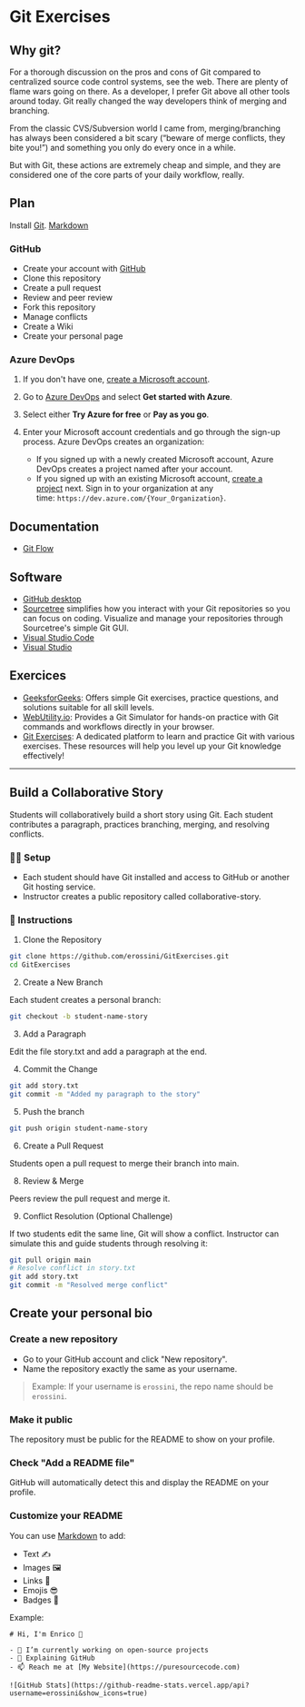 # Git Exercises

## Why git?

For a thorough discussion on the pros and cons of Git compared to centralized source code control systems, see the web. There are plenty of flame wars going on there. As a developer, I prefer Git above all other tools around today. Git really changed the way developers think of merging and branching.

From the classic CVS/Subversion world I came from, merging/branching has always been considered a bit scary (“beware of merge conflicts, they bite you!”) and something you only do every once in a while.

But with Git, these actions are extremely cheap and simple, and they are considered one of the core parts of your daily workflow, really.

## Plan

Install [Git](https://git-scm.com/install/).
[Markdown](https://www.markdownguide.org/basic-syntax/)

### GitHub

- Create your account with [GitHub](https://github.com/)
- Clone this repository
- Create a pull request
- Review and peer review
- Fork this repository
- Manage conflicts
- Create a Wiki
- Create your personal page

### Azure DevOps

1.  If you don't have one, [create a Microsoft account](https://azure.microsoft.com/services/devops/).
    
2.  Go to [Azure DevOps](https://azure.microsoft.com/services/devops/) and select **Get started with Azure**.
    
3.  Select either **Try Azure for free** or **Pay as you go**.
    
4.  Enter your Microsoft account credentials and go through the sign-up process.
    Azure DevOps creates an organization:
    *   If you signed up with a newly created Microsoft account, Azure DevOps creates a project named after your account.
    *   If you signed up with an existing Microsoft account, [create a project](https://learn.microsoft.com/en-us/azure/devops/organizations/projects/create-project?view=azure-devops) next.
    Sign in to your organization at any time: `https://dev.azure.com/{Your_Organization}`.

## Documentation

- [Git Flow](https://puresourcecode.com/tools/a-successful-git-branching-model/)

## Software

- [GitHub desktop](https://desktop.github.com/download/)
- [Sourcetree](https://www.sourcetreeapp.com/) simplifies how you interact with your Git repositories so you can focus on coding. Visualize and manage your repositories through Sourcetree's simple Git GUI.
- [Visual Studio Code](https://apps.microsoft.com/detail/xp9khm4bk9fz7q?launch=true&mode=full&hl=en-gb&gl=gb&ocid=bingwebsearch)
- [Visual Studio](https://visualstudio.microsoft.com/downloads/)

## Exercices

- [GeeksforGeeks](https://www.geeksforgeeks.org/git/git-exercise/): Offers simple Git exercises, practice questions, and solutions suitable for all skill levels. 
- [WebUtility.io](https://webutility.io/git-simulator-online): Provides a Git Simulator for hands-on practice with Git commands and workflows directly in your browser.
- [Git Exercises](https://gitexercises.fracz.com/): A dedicated platform to learn and practice Git with various exercises. These resources will help you level up your Git knowledge effectively!

---

## Build a Collaborative Story

Students will collaboratively build a short story using Git. Each student contributes a paragraph, practices branching, merging, and resolving conflicts.

### 🧑‍🏫 Setup

- Each student should have Git installed and access to GitHub or another Git hosting service.
- Instructor creates a public repository called collaborative-story.

### 📝 Instructions

1. Clone the Repository

```bash
git clone https://github.com/erossini/GitExercises.git
cd GitExercises
```

2. Create a New Branch

Each student creates a personal branch:

```bash
git checkout -b student-name-story
```

3. Add a Paragraph

Edit the file story.txt and add a paragraph at the end.

4. Commit the Change

```bash
git add story.txt
git commit -m "Added my paragraph to the story"
```

5. Push the branch

```bash
git push origin student-name-story
```

6. Create a Pull Request

Students open a pull request to merge their branch into main.

8. Review & Merge

Peers review the pull request and merge it.

9. Conflict Resolution (Optional Challenge)

If two students edit the same line, Git will show a conflict. Instructor can simulate this and guide students through resolving it:

```bash
git pull origin main
# Resolve conflict in story.txt
git add story.txt
git commit -m "Resolved merge conflict"
```

## Create your personal bio

### Create a new repository

- Go to your GitHub account and click "New repository".
- Name the repository exactly the same as your username.

> Example: If your username is `erossini`, the repo name should be `erossini`.

### Make it public

The repository must be public for the README to show on your profile.

### Check "Add a README file"

GitHub will automatically detect this and display the README on your profile.

### Customize your README

You can use [Markdown](https://www.markdownguide.org/cheat-sheet/) to add:

- Text ✍️
- Images 🖼️
- Links 🔗
- Emojis 😎
- Badges 🚀

Example:

    # Hi, I'm Enrico 👋

    - 🔭 I’m currently working on open-source projects
    - 🌱 Explaining GitHub
    - 📫 Reach me at [My Website](https://puresourcecode.com)

    ![GitHub Stats](https://github-readme-stats.vercel.app/api?username=erossini&show_icons=true)
